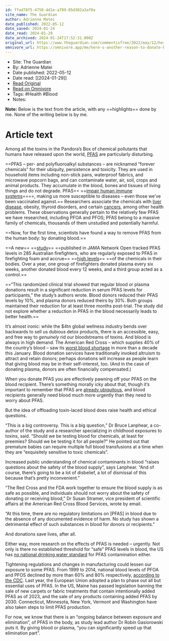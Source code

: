 ```yaml
---
id: ffad78f5-4750-4d1e-a789-05d302a3af8a
site_name: The Guardian
author: Adrienne Matei
date_published: 2022-05-12
date_saved: 2024-01-24
date_read: 2024-01-29
date_archived: 2024-01-24T17:52:31.000Z
original_url: https://www.theguardian.com/commentisfree/2022/may/12/heres-another-reason-to-donate-blood-it-reduces-forever-chemicals-in-your-body
omnivore_url: https://omnivore.app/me/here-s-another-reason-to-donate-blood-it-reduces-forever-chemica-18d3929ead0
---
```


 - Site: The Guardian
 - By: Adrienne Matei
 - Date published: 2022-05-12
 - Date read: [[2024-01-29]]
 - [Read Original](https://www.theguardian.com/commentisfree/2022/may/12/heres-another-reason-to-donate-blood-it-reduces-forever-chemicals-in-your-body)
 - [Read on Omnivore](https://omnivore.app/me/here-s-another-reason-to-donate-blood-it-reduces-forever-chemica-18d3929ead0)
 - Tags:  #Health  #Blood 
 - Notes: 

**Note:** Below is the text from the article, with any ==highlights== done by me. None of the writing below is by me.

# Article text
Among all the toxins in the Pandora’s Box of chemical pollutants that humans have released upon the world, [PFAS](https://www.theguardian.com/environment/pfas) are particularly disturbing.

==PFAS – per- and polyfluoroalkyl substances – are nicknamed “forever chemicals” for their ubiquity, persistence and toxicity. They are used in household items including non-stick pans, waterproof fabrics, and microwave popcorn bags, and can contaminate water, air, soil, crops and animal products. They accumulate in the blood, bones and tissues of living things and do not degrade. PFAS== ==[impair human immune systems](https://www.ewg.org/news-insights/news/pfas-chemicals-harm-immune-system-decrease-response-vaccines-new-ewg-review-0)====, making us more susceptible to diseases – even those we’ve been vaccinated against.== Researchers associate the chemicals with [liver disease](https://www.verywellhealth.com/pfas-exposure-fatty-liver-disease-5270707), obesity, thyroid disorders, and certain [cancers](https://dceg.cancer.gov/research/what-we-study/pfas#:~:text=Serum%20PFAS%20Concentrations%20and%20Risk,community%20with%20contaminated%20drinking%20water.), among other health problems. These observations generally pertain to the relatively few PFAS we have researched, including PFOA and PFOS; PFAS belong to a massive family of chemicals, thousands of them unstudied and potentially harmful.

==Now, for the first time, scientists have found a way to remove PFAS from the human body: by donating blood.==

==A new== ==[study](https://jamanetwork.com/journals/jamanetworkopen/fullarticle/2790905?resultClick=1)== ==published in JAMA Network Open tracked PFAS levels in 285 Australian firefighters, who are regularly exposed to PFAS in firefighting foam and accrue== ==[high levels](https://www.sciencedaily.com/releases/2021/05/210503083749.htm#:~:text=Volunteer%20firefighters%20%2D%2D%20who%20comprise,volunteer%20firefighters'%20exposure%20to%20PFAS.)== ==of the chemicals in their bodies. Over a year, one group of firefighters donated plasma every six weeks, another donated blood every 12 weeks, and a third group acted as a control.==

==“This randomized clinical trial showed that regular blood or plasma donations result in a significant reduction in serum PFAS levels for participants,” the study’s authors wrote. Blood donors reduced their PFAS levels by 10%, and plasma donors reduced theirs by 30%. Both groups maintained their reduction for at least three months post-trial. The study did not explore whether a reduction in PFAS in the blood necessarily leads to better health.==

It’s almost ironic: while the $4tn global wellness industry bends over backwards to sell us dubious detox products, there is an accessible, easy, and free way to _genuinely_ rid our bloodstreams of toxins. And blood is always in high demand. The American Red Cross – which supplies 40% of the country’s blood – saw its [worst blood shortage](https://www.redcross.org/about-us/news-and-events/press-release/2022/blood-donors-needed-now-as-omicron-intensifies.html) in more than a decade this January. Blood donation services have traditionally invoked altruism to attract and retain donors; perhaps donations will increase as people learn that giving blood may be in their self-interest, too. (And in the case of donating plasma, donors are often financially compensated.)

When you donate PFAS you are effectively pawning off your PFAS on the blood recipient. There’s something morally icky about that, though it’s important to remember that PFAS are [already ubiquitous](https://medicine.yale.edu/news-article/pfas-and-health-troublesome-ubiquitous-chemicals-to-be-examined-at-ysph-symposium/), and blood recipients generally need blood much more urgently than they need to worry about PFAS.

But the idea of offloading toxin-laced blood does raise health and ethical questions.

“This is a big controversy. This is a big question,” Dr Bruce Lanphear, a co-author of the study and a researcher specializing in childhood exposures to toxins, said. “Should we be testing blood for chemicals, at least for preemies? Should we be testing it for all people?” He pointed out that premature babies can require multiple full blood transfusions at a time when they are “exquisitely sensitive to toxic chemicals”.

Increased public understanding of chemical contaminants in blood “raises questions about the safety of the blood supply”, says Lanphear. “And of course, there’s going to be a lot of disbelief, a lot of dismissal of this because that’s pretty inconvenient.”

“The Red Cross and the FDA work together to ensure the blood supply is as safe as possible, and individuals should not worry about the safety of donating or receiving blood,” Dr Susan Stramer, vice president of scientific affairs at the American Red Cross Blood Services, wrote by email.

“At this time, there are no regulatory limitations on \[PFAS\] in blood due to the absence of any documented evidence of harm. No study has shown a detrimental effect of such substances in blood for donors or recipients.”

And donations save lives, after all.

Either way, more research on the effects of PFAS is needed – urgently. Not only is there no established threshold for “safe” PFAS levels in blood, the US has [no national drinking water standard](https://wqa.org/learn-about-water/water-q-a/pfas) for PFAS contamination either.

Tightening regulations and changes in manufacturing could lessen our exposure to some PFAS. From 1999 to 2014, national blood levels of PFOA and PFOS declined by more than 60% and 80% respectively, [according to the CDC](https://www.atsdr.cdc.gov/pfas/health-effects/blood-testing.html). Last year, the European Union adopted a plan to phase out all but essential uses of PFAS. In the US, Maine has passed legislation banning the sale of new carpets or fabric treatments that contain intentionally added PFAS as of 2023, and the sale of any products containing added PFAS by 2030\. Connecticut, Minnesota, New York, Vermont and Washington have also taken steps to limit PFAS production.

For now, we know that there is an “ongoing balance between exposure and elimination”, of PFAS in the body, as study lead author Dr Robin Gasiorowski puts it. By giving blood or plasma, “you can significantly speed up that elimination part”.

